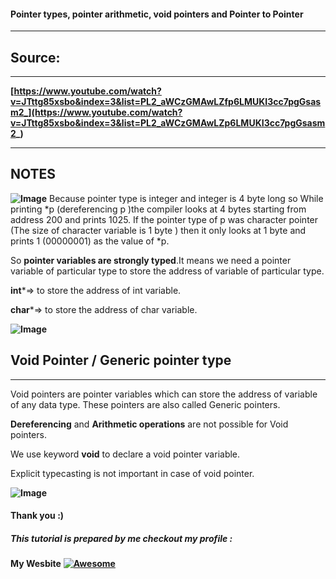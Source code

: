 #### Pointer types, pointer arithmetic, void pointers and Pointer to Pointer
---

## Source:
---

**[https://www.youtube.com/watch?v=JTttg85xsbo&index=3&list=PL2_aWCzGMAwLZfp6LMUKI3cc7pgGsasm2_](https://www.youtube.com/watch?v=JTttg85xsbo&index=3&list=PL2_aWCzGMAwLZp6LMUKI3cc7pgGsasm2_)**

---


**NOTES**
---



**![Image](http://blog.ashutoshdwivedi.in/tutorials/pointers/pointer%20types/1.png)**
Because pointer type is integer and integer is 4 byte long so While printing *p (dereferencing p )the compiler looks at 4 bytes starting from address 200 and prints 1025. If the pointer type of p was character pointer (The size of character variable is 1 byte ) then it only looks at 1 byte and prints 1 (00000001) as the value of *p. 

So **pointer variables are strongly typed**.It means we need a pointer variable of particular type to store the address of variable of particular type.

**int***=&gt; to store the address of int variable.

**char***=&gt; to store the address of char variable.

**![Image](http://blog.ashutoshdwivedi.in/tutorials/pointers/pointer%20types/2.png)**
## Void Pointer / Generic pointer type
---
Void pointers are pointer variables which can store the address of variable of any data type. These pointers are also called Generic pointers.  

**Dereferencing** and **Arithmetic operations** are not possible for Void pointers.  

We use keyword **void** to declare a void pointer variable.  

Explicit typecasting is not important in case of void pointer.

**![Image](http://blog.ashutoshdwivedi.in/tutorials/pointers/pointer%20types/3.png)**
#### Thank you :)
##### This tutorial is prepared by me checkout my profile :
**My Wesbite**  **[![Awesome](https://awesome.re/badge.svg)](https://ashutoshdwivedi.in)**
